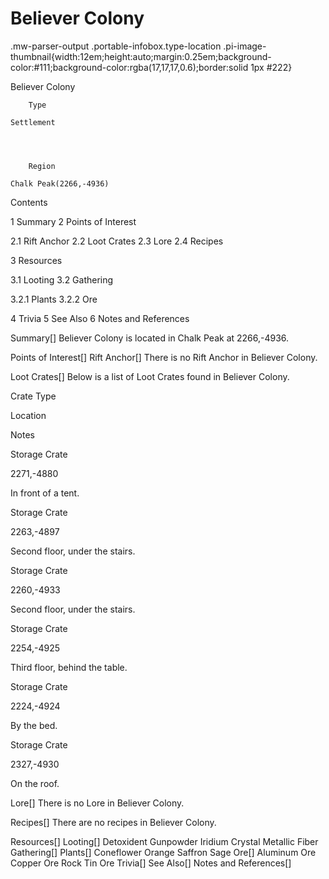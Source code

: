 # Believer Colony

.mw-parser-output .portable-infobox.type-location .pi-image-thumbnail{width:12em;height:auto;margin:0.25em;background-color:#111;background-color:rgba(17,17,17,0.6);border:solid 1px #222}

Believer Colony

	

	
		Type
	
	Settlement



	
		Region
	
	Chalk Peak(2266,-4936)




Contents

1 Summary
2 Points of Interest

2.1 Rift Anchor
2.2 Loot Crates
2.3 Lore
2.4 Recipes


3 Resources

3.1 Looting
3.2 Gathering

3.2.1 Plants
3.2.2 Ore




4 Trivia
5 See Also
6 Notes and References



Summary[]
Believer Colony is located in Chalk Peak at 2266,-4936.

Points of Interest[]
Rift Anchor[]
There is no Rift Anchor in Believer Colony.

Loot Crates[]
Below is a list of Loot Crates found in Believer Colony.



Crate Type

Location

Notes


Storage Crate

2271,-4880

In front of a tent.


Storage Crate

2263,-4897

Second floor, under the stairs.


Storage Crate

2260,-4933

Second floor, under the stairs.


Storage Crate

2254,-4925

Third floor, behind the table.


Storage Crate

2224,-4924

By the bed.


Storage Crate

2327,-4930

On the roof.


Lore[]
There is no Lore in Believer Colony.

Recipes[]
There are no recipes in Believer Colony.

Resources[]
Looting[]
Detoxident
Gunpowder
Iridium Crystal
Metallic Fiber
Gathering[]
Plants[]
Coneflower
Orange
Saffron
Sage
Ore[]
Aluminum Ore
Copper Ore
Rock
Tin Ore
Trivia[]
See Also[]
Notes and References[]
